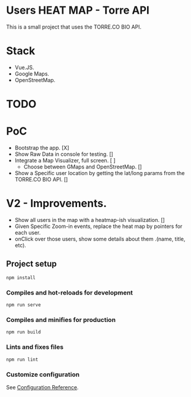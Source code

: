 # Users HEAT MAP - Torre API
This is a small project that uses the TORRE.CO BIO API.

# Stack

* Vue.JS.
* Google Maps.
* OpenStreetMap.






# TODO

# PoC

* Bootstrap the app.                       [X]
* Show Raw Data in console for testing.    [] 
* Integrate a Map Visualizer, full screen. [ ]
    * Choose between GMaps and OpenStreetMap. []
* Show a Specific user location by getting the lat/long params from the TORRE.CO BIO API. []

# V2 - Improvements.

* Show all users in the map with a heatmap-ish visualization. []
* Given Specific Zoom-in events, replace the heat map by pointers for each user.
* onClick over those users, show some details about them .(name, title, etc).


## Project setup
```
npm install
```

### Compiles and hot-reloads for development
```
npm run serve
```

### Compiles and minifies for production
```
npm run build
```

### Lints and fixes files
```
npm run lint
```

### Customize configuration
See [Configuration Reference](https://cli.vuejs.org/config/).
